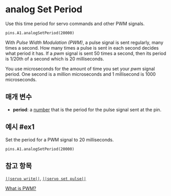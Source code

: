 # analog Set Period

Use this time period for servo commands and other PWM signals.

```sig
pins.A1.analogSetPeriod(20000)
```

With *Pulse Width Modulation (PWM)*, a pulse signal is sent regularly, many times a second. How many times a pulse is sent in each second decides what period it has. If a *pwm* signal is sent 50 times a second, then its period is 1/20th of a second which is 20 milliseconds.

You use microseconds for the amount of time you set your *pwm* signal period. One second is a million microseconds and 1 millisecond is 1000 microseconds.

## 매개 변수

* **period**: a [number](types/number) that is the period for the pulse signal sent at the pin.

## 예시 #ex1

Set the period for a PWM signal to 20 milliseconds.

```blocks
pins.A1.analogSetPeriod(20000)
```

## 참고 항목

[`||servo write||`](/reference/pins/servo-write), [`||servo set pulse||`](/reference/pins/servo-set-pulse)

[What is PWM?](/reference/pins/what-is-pwm)